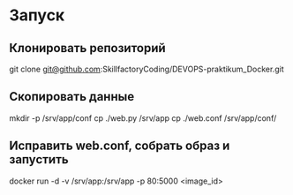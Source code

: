 # Запуск

## Клонировать репозиторий

git clone git@github.com:SkillfactoryCoding/DEVOPS-praktikum_Docker.git

## Скопировать данные

mkdir -p /srv/app/conf
cp ./web.py /srv/app
cp ./web.conf /srv/app/conf/

## Исправить web.conf, собрать образ и запустить

docker run -d -v /srv/app:/srv/app -p 80:5000 <image_id>


